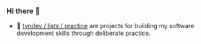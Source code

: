 ### Hi there 👋
- 🌱 [tyndev / lists / practice](https://github.com/stars/tyndev/lists/practice) are projects for building my software development skills through deliberate practice.
